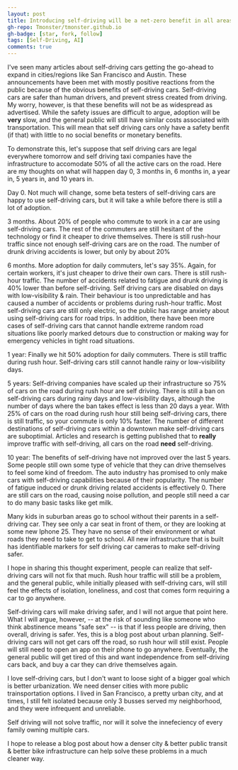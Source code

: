```yaml
---
layout: post
title: Introducing self-driving will be a net-zero benefit in all areas but safety
gh-repo: Tmonster/tmonster.github.io
gh-badge: [star, fork, follow]
tags: [Self-Driving, AI]
comments: true
---
```


I've seen many articles about self-driving cars getting the go-ahead to expand in cities/regions like San Francisco and Austin. These announcements have been met with mostly positive reactions from the public because of the obvious benefits of self-driving cars. Self-driving cars are safer than human drivers, and prevent stress created from driving. My worry, however, is that these benefits will not be as widespread as advertised. While the safety issues are difficult to argue, adoption will be **very** slow, and the general public will still have similar costs associated with transportation. This will mean that self driving cars only have a safety benfit (if that) with little to no social benefits or monetary benefits.

 <!-- Most likely, self-driving sill never be available in every car, and every car will not have the same self-driving version/product, making communication between self-driving cars a problem that will take another 10-20 years to -->

To demonstrate this, let's suppose that self driving cars are legal everywhere tomorrow and self driving taxi companies have the infrastructure to accomodate 50% of all the active cars on the road. Here are my thoughts on what will happen day 0, 3 months in, 6 months in, a year in, 5 years in, and 10 years in.

Day 0.
Not much will change, some beta testers of self-driving cars are happy to use self-driving cars, but it will take a while before there is still a lot of adoption.

3 months.
About 20% of people who commute to work in a car are using self-driving cars. The rest of the commuters are still hesitant of the technology or find it cheaper to drive themselves. There is still rush-hour traffic since not enough self-driving cars are on the road. The number of drunk driving accidents is lower, but only by about 20%


6 months. 
More adoption for daily commuters, let's say 35%. Again, for certain workers, it's just cheaper to drive their own cars. There is still rush-hour traffic. The number of accidents related to fatigue and drunk driving is 40% lower than before self-driving. Self driving cars are disabled on days with low-visibility & rain. Their behaviour is too unpredictable and has caused a number of accidents or problems during rush-hour traffic. Most self-driving cars are still only electric, so the public has range anxiety about using self-driving cars for road trips. In addition, there have been more cases of self-driving cars that cannot handle extreme random road situations like poorly marked detours due to construction or making way for emergency vehicles in tight road situations.

1 year:
Finally we hit 50% adoption for daily commuters. There is still traffic during rush hour. Self-driving cars still cannot handle rainy or low-visibility days. 

5 years:
Self-driving companies have scaled up their infrastructure so 75% of cars on the road during rush hour are self driving. There is still a ban on self-driving cars during rainy days and low-visibility days, although the number of days where the ban takes effect is less than 20 days a year. With 25% of cars on the road during rush hour still being self-driving cars, there is still traffic, so your commute is only 10% faster. The number of different destinations of self-driving cars within a downtown make self-driving cars are suboptimial. Articles and research is getting published that to **really** improve traffic with self-driving, all cars on the road **need** self-driving.

10 year:
The benefits of self-driving have not improved over the last 5 years. Some people still own some type of vehicle that they can drive themselves to feel some kind of freedom. The auto industry has promised to only make cars with self-driving capabilities because of their popularity. The number of fatigue induced or drunk driving related accidents is effectively 0. There are still cars on the road, causing noise pollution, and people still need a car to do many basic tasks like get milk.

Many kids in suburban areas go to school without their parents in a self-driving car. They see only a car seat in front of them, or they are looking at some new Iphone 25. They have no sense of their environment or what roads they need to take to get to school. All new infrastructure that is built has identifiable markers for self driving car cameras to make self-driving safer. 


I hope in sharing this thought experiment, people can realize that self-driving cars will not fix that much. Rush hour traffic will still be a problem, and the general public, while initially pleased with self-driving cars, will still feel the effects of isolation, loneliness, and cost that comes form requiring a car to go anywhere. 

Self-driving cars will make driving safer, and I will not argue that point here. What I will argue, however, -- at the risk of sounding like someone who think abstinence means "safe sex" -- is that if less people are driving, then overall, driving is safer. Yes, this is a blog post about urban planning. Self-driving cars will not get cars off the road, so rush hour will still exist. People will still need to open an app on their phone to go anywhere. Eventually, the general public will get tired of this and want independence from self-driving cars back, and buy a car they can drive themselves again. 

I love self-driving cars, but I don't want to loose sight of a bigger goal which is better urbanization. We need denser cities with more public trainsportation options. I lived in San Francisco, a pretty urban city, and at times, I still felt isolated because only 3 busses served my neighborhood, and they were infrequent and unreliable. 

Self driving will not solve traffic, nor  will it solve the innefeciency of every family owning multiple cars. 


I hope to release a blog post about how a denser city & better public transit & better bike infrastructure can help solve these problems in a much cleaner way.

<!-- 
While self-driving cars will make driving safer, it won't take cars off of the road. So while the roads are safer, they are still congested. You can argue that driving in traffic is frustrating, but don't forget the saying:

'You aren't stuck in traffic, you *are* traffic'

Basically, if every person in a car in rush our traffic is now driving a self-driving car, I don't think traffic will suddenly disappear. Yes, all cars in a line can accelerate and cars will manage lane changes much better, but that technology is still far away. 

Also, suppose tomorrow


Benefits
1. It's safer, I won't deny that.
   - Less drunk drivers
   - Less tired drivers
   - More predictable drivers that can talk to each other.

1. It doesn't take cars off the road (in fact, it might add more cars).
   - People won't sell their combustion cars, can't recoupe investment, or they want to keep it for longer drives
   - chances are, for those who use their car a lot, driving their own car is still cheaper.
   - People will use waymo for commuting,
   - This means congestion isn't solved.
2. Waymo cars are still easily tricked
   - https://www.npr.org/2023/08/26/1195695051/driverless-cars-san-francisco-waymo-cruise
3. We are in danger of privatizing transport
4. The debate of who is at fault for collisions will never be solved.

5. This one is just for me
   - All parents will complain and say they can't/won't trust or understand it, but ultimately admit it's nice to have. This discourse will eventually become extremely tiresome.  -->
